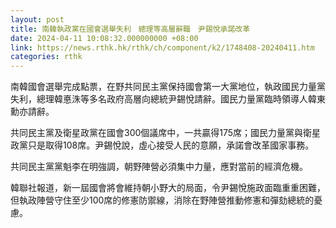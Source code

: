 ```yaml
---
layout: post
title: 南韓執政黨在國會選舉失利　總理等高層辭職　尹錫悅承諾改革
date: 2024-04-11 10:08:32.000000000 +08:00
link: https://news.rthk.hk/rthk/ch/component/k2/1748408-20240411.htm
categories: rthk
---
```


南韓國會選舉完成點票，在野共同民主黨保持國會第一大黨地位，執政國民力量黨失利，總理韓悳洙等多名政府高層向總統尹錫悅請辭。國民力量黨臨時領導人韓東勳亦請辭。

共同民主黨及衛星政黨在國會300個議席中，一共贏得175席；國民力量黨與衛星政黨只是取得108席。尹錫悅說，虛心接受人民的意願，承諾會改革國家事務。

共同民主黨黨魁李在明強調，朝野陣營必須集中力量，應對當前的經濟危機。

韓聯社報道，新一屆國會將會維持朝小野大的局面，令尹錫悅施政面臨重重困難，但執政陣營守住至少100席的修憲防禦線，消除在野陣營推動修憲和彈劾總統的憂慮。
